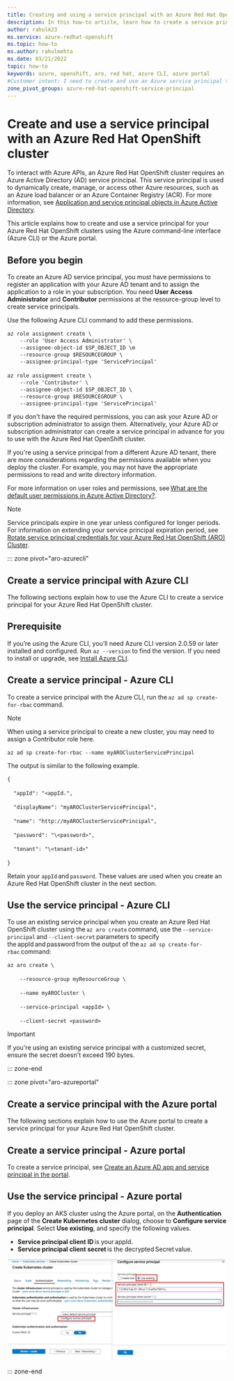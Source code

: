```yaml
---
title: Creating and using a service principal with an Azure Red Hat OpenShift cluster
description: In this how-to article, learn how to create a service principal with an Azure Red Hat OpenShift cluster using Azure CLI or the Azure portal.
author: rahulm23
ms.service: azure-redhat-openshift
ms.topic: how-to
ms.author: rahulmehta
ms.date: 03/21/2022
topic: how-to
keywords: azure, openshift, aro, red hat, azure CLI, azure portal
#Customer intent: I need to create and use an Azure service principal to restrict permissions to my Azure Red Hat OpenShift cluster.
zone_pivot_groups: azure-red-hat-openshift-service-principal
---
```


# Create and use a service principal with an Azure Red Hat OpenShift cluster  

To interact with Azure APIs, an Azure Red Hat OpenShift cluster requires an Azure Active Directory (AD) service principal. This service principal is used to dynamically create, manage, or access other Azure resources, such as an Azure load balancer or an Azure Container Registry (ACR). For more information, see [Application and service principal objects in Azure Active Directory](../active-directory/develop/app-objects-and-service-principals.md).

This article explains how to create and use a service principal for your Azure Red Hat OpenShift clusters using the Azure command-line interface (Azure CLI) or the Azure portal.

## Before you begin 

To create an Azure AD service principal, you must have permissions to register an application with your Azure AD tenant and to assign the application to a role in your subscription. You need **User Access Administrator** and **Contributor** permissions at the resource-group level to create service principals.

Use the following Azure CLI command to add these permissions.

```azurecli-interactive
az role assignment create \
    --role 'User Access Administrator' \
    --assignee-object-id $SP_OBJECT_ID \m 
    --resource-group $RESOURCEGROUP \
    --assignee-principal-type 'ServicePrincipal'

az role assignment create \
    --role 'Contributor' \
    --assignee-object-id $SP_OBJECT_ID \
    --resource-group $RESOURCEGROUP \
    --assignee-principal-type 'ServicePrincipal'
```

If you don't have the required permissions, you can ask your Azure AD or subscription administrator to assign them. Alternatively, your Azure AD or subscription administrator can create a service principal in advance for you to use with the Azure Red Hat OpenShift cluster. 

If you're using a service principal from a different Azure AD tenant, there are more considerations regarding the permissions available when you deploy the cluster. For example, you may not have the appropriate permissions to read and write directory information. 

For more information on user roles and permissions, see [What are the default user permissions in Azure Active Directory?](../active-directory/fundamentals/users-default-permissions.md).

> [!NOTE]
> Service principals expire in one year unless configured for longer periods. For information on extending your service principal expiration period, see [Rotate service principal credentials for your Azure Red Hat OpenShift (ARO) Cluster](howto-service-principal-credential-rotation.md).

::: zone pivot="aro-azurecli"

## Create a service principal with Azure CLI

The following sections explain how to use the Azure CLI to create a service principal for your Azure Red Hat OpenShift cluster.

## Prerequisite

If you’re using the Azure CLI, you’ll need Azure CLI version 2.0.59 or later installed and configured. Run `az --version` to find the version. If you need to install or upgrade, see [Install Azure CLI](/cli/azure/install-azure-cli).
 

## Create a service principal - Azure CLI

 To create a service principal with the Azure CLI, run the `az ad sp create-for-rbac` command. 

> [!NOTE]
> When using a service principal to create a new cluster, you may need to assign a Contributor role here. 

```azure-cli
az ad sp create-for-rbac --name myAROClusterServicePrincipal 
```

The output is similar to the following example.

```
{ 

  "appId": "<appId.", 

  "displayName": "myAROClusterServicePrincipal", 

  "name": "http://myAROClusterServicePrincipal", 

  "password": "\<password>", 

  "tenant": "\<tenant-id>" 

} 
```

Retain your `appId` and `password`. These values are used when you create an Azure Red Hat OpenShift cluster in the next section. 

## Use the service principal - Azure CLI

To use an existing service principal when you create an Azure Red Hat OpenShift cluster using the `az aro create` command, use the `--service-principal` and `--client-secret` parameters to specify the appId and password from the output of the `az ad sp create-for-rbac` command: 

```azure-cli 
az aro create \ 

    --resource-group myResourceGroup \ 

    --name myAROCluster \ 

    --service-principal <appId> \ 

    --client-secret <password> 
```

> [!IMPORTANT] 
> If you're using an existing service principal with a customized secret, ensure the secret doesn't exceed 190 bytes. 

::: zone-end

::: zone pivot="aro-azureportal"

## Create a service principal with the Azure portal

The following sections explain how to use the Azure portal to create a service principal for your Azure Red Hat OpenShift cluster.

## Create a service principal - Azure portal

To create a service principal, see [Create an Azure AD app and service principal in the portal](../active-directory/develop/howto-create-service-principal-portal.md).

## Use the service principal - Azure portal

If you deploy an AKS cluster using the Azure portal, on the **Authentication** page of the **Create Kubernetes cluster** dialog, choose to **Configure service principal**. Select **Use existing**, and specify the following values. 

- **Service principal client ID** is your appId. 
- **Service principal client secret** is the decrypted Secret value. 

[ ![Use the Azure Red Hat service principal with Azure portal.](./media/openshift-service-principal-portal.png)](./media/openshift-service-principal-portal.png#lightbox)

::: zone-end
